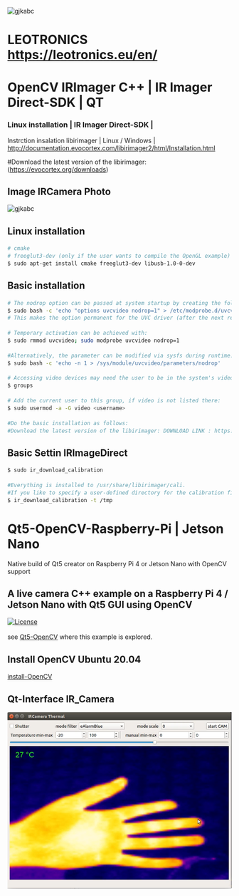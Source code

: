 

![gjkabc](https://leotronics.eu/templates/rt_horizon/custom/images/leotronics/logo-leotronics-black-10.jpg) 
# LEOTRONICS https://leotronics.eu/en/ 

# OpenCV IRImager C++ | IR Imager Direct-SDK | QT
### Linux installation | IR Imager Direct-SDK |


Instrction insalation libirimager | Linux / Windows |
http://documentation.evocortex.com/libirimager2/html/Installation.html

#Download the latest version of the libirimager: (https://evocortex.org/downloads)

## Image IRCamera Photo
![gjkabc](http://documentation.evocortex.com/libirimager2/html/household.png)


## Linux installation
```bash
# cmake
# freeglut3-dev (only if the user wants to compile the OpenGL example)
$ sudo apt-get install cmake freeglut3-dev libusb-1.0-0-dev
```

## Basic installation
```bash
# The nodrop option can be passed at system startup by creating the following file:
$ sudo bash -c 'echo "options uvcvideo nodrop=1" > /etc/modprobe.d/uvcvideo.conf'
# This makes the option permanent for the UVC driver (after the next reboot).

# Temporary activation can be achieved with:
$ sudo rmmod uvcvideo; sudo modprobe uvcvideo nodrop=1

#Alternatively, the parameter can be modified via sysfs during runtime:
$ sudo bash -c 'echo -n 1 > /sys/module/uvcvideo/parameters/nodrop'

# Accessing video devices may need the user to be in the system's video group. Checking membership can be done with:
$ groups

# Add the current user to this group, if video is not listed there:
$ sudo usermod -a -G video <username>

#Do the basic installation as follows:
#Download the latest version of the libirimager: DOWNLOAD LINK : https://evocortex.org/downloads/ (https://evocortex.org/downloads)
```

## Basic Settin IRImageDirect
```bash
$ sudo ir_download_calibration

#Everything is installed to /usr/share/libirimager/cali.
#If you like to specify a user-defined directory for the calibration files, append the following option:
$ ir_download_calibration -t /tmp
```

# Qt5-OpenCV-Raspberry-Pi | Jetson Nano 
Native build of Qt5 creator on Raspberry Pi 4 or Jetson Nano with OpenCV support
## A live camera C++ example on a Raspberry Pi 4 / Jetson Nano with Qt5 GUI using OpenCV <br/> 
[![License](https://img.shields.io/badge/License-Apache%202.0-blue.svg)](https://opensource.org/licenses/Apache-2.0)<br/><br/>
see [Qt5-OpenCV](https://qengineering.eu/install-qt5-with-opencv-on-raspberry-pi-4.html) where this example is explored. 

## Install OpenCV Ubuntu 20.04
[install-OpenCV](https://vitux.com/opencv_ubuntu/)

## Qt-Interface IR_Camera
![gjkabc](https://github.com/werasaimon/IRCamera_OpenCV__QtWidget/blob/main/image/thermal_img.png)
